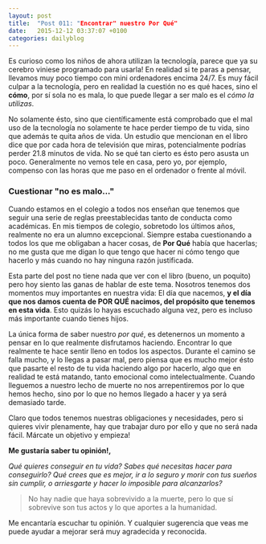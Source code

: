 ```yaml
---
layout: post
title:  "Post 011: "Encontrar" nuestro Por Qué"
date:   2015-12-12 03:37:07 +0100
categories: dailyblog
---
```


Es curioso como los niños de ahora utilizan la tecnología, parece que ya su cerebro viniese programado para usarla! En realidad si te paras a pensar, llevamos muy poco tiempo con mini ordenadores encima 24/7. Es muy fácil culpar a la tecnología, pero en realidad la cuestión no es qué haces, sino el **cómo**, por sí sola no es mala, lo que puede llegar a ser malo es el *cómo la utilizas*.

No solamente ésto, sino que científicamente está comprobado que el mal uso de la tecnología no solamente te hace perder tiempo de tu vida, sino que además te quita años de vida. Un estudio que mencionan en el libro dice que por cada hora de televisión que miras, potencialmente podrías perder 21.8 minutos de vida. No se qué tan cierto es ésto pero asusta un poco. Generalmente no vemos tele en casa, pero yo, por ejemplo, compenso con las horas que me paso en el ordenador o frente al móvil.

### Cuestionar "no es malo..."

Cuando estamos en el colegio a todos nos enseñan que tenemos que seguir una serie de reglas preestablecidas tanto de conducta como académicas. En mis tiempos de colegio, sobretodo los últimos años, realmente no era un alumno excepcional. Siempre estaba cuestionando a todos los que me obligaban a hacer cosas, de **Por Qué** había que hacerlas; no me gusta que me digan lo que tengo que hacer ni cómo tengo que hacerlo y más cuando no hay ninguna razón justificada.

Esta parte del post no tiene nada que ver con el libro (bueno, un poquito) pero hoy siento las ganas de hablar de este tema. Nosotros tenemos dos momentos muy importantes en nuestra vida: El día que nacemos, **y el día que nos damos cuenta de POR QUÉ nacimos, del propósito que tenemos en esta vida**. Esto quizás lo hayas escuchado alguna vez, pero es incluso más importante cuando tienes hijos. 

La única forma de saber nuestro *por qué*, es detenernos un momento a pensar en lo que realmente disfrutamos haciendo. Encontrar lo que realmente te hace sentir lleno en todos los aspectos. Durante el camino se falla mucho, y lo llegas a pasar mal, pero piensa que es mucho mejor ésto que pasarte el resto de tu vida haciendo algo por hacerlo, algo que en realidad te está matando, tanto emocional como intelectualmente. Cuando lleguemos a nuestro lecho de muerte no nos arrepentiremos por lo que hemos hecho, sino por lo que no hemos llegado a hacer y ya será demasiado tarde.

Claro que todos tenemos nuestras obligaciones y necesidades, pero si quieres vivir plenamente, hay que trabajar duro por ello y que no será nada fácil. Márcate un objetivo y empieza!

**Me gustaría saber tu opinión!,**

*Qué quieres conseguir en tu vida? Sabes qué necesitas hacer para conseguirlo? Qué crees que es mejor, ir a lo seguro y morir con tus sueños sin cumplir, o arriesgarte y hacer lo imposible para alcanzarlos?*

> No hay nadie que haya sobrevivido a la muerte, pero lo que sí sobrevive son tus actos y lo que aportes a la humanidad.

Me encantaría escuchar tu opinión. Y cualquier sugerencia que veas me puede ayudar a mejorar será muy agradecida y reconocida.
